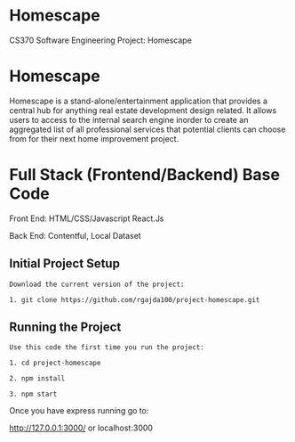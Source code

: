 # Homescape

CS370 Software Engineering Project: Homescape
# Homescape

Homescape is a stand-alone/entertainment application that provides a central hub for anything real estate development design related. It allows users to access to the internal search engine inorder to create an aggregated list of all professional services that potential clients can choose from for their next home improvement project.

# Full Stack (Frontend/Backend) Base Code

Front End: HTML/CSS/Javascript React.Js

Back End: Contentful, Local Dataset

## Initial Project Setup

```
Download the current version of the project:

1. git clone https://github.com/rgajda100/project-homescape.git

```

## Running the Project

```
Use this code the first time you run the project:

1. cd project-homescape

2. npm install

3. npm start

```


Once you have express running go to:

http://127.0.0.1:3000/ 
or
localhost:3000
